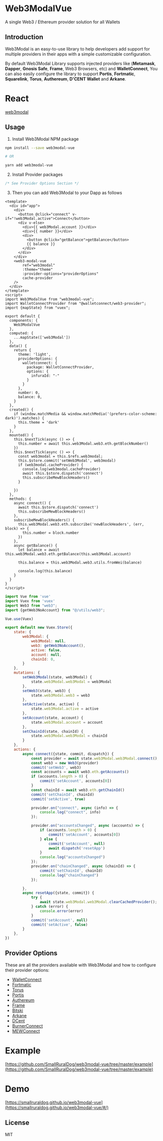 # Web3ModalVue

A single Web3 / Ethereum provider solution for all Wallets

## Introduction

Web3Modal is an easy-to-use library to help developers add support for multiple providers in their apps with a simple customizable configuration.

By default Web3Modal Library supports injected providers like (**Metamask**, **Dapper**, **Gnosis Safe**, **Frame**, Web3 Browsers, etc) and **WalletConnect**, You can also easily configure the library to support **Portis**, **Fortmatic**, **Squarelink**, **Torus**, **Authereum**, **D'CENT Wallet** and **Arkane**.

# React
[web3modal](https://github.com/Web3Modal/web3modal)

## Usage

1. Install Web3Modal NPM package

```bash
npm install --save web3modal-vue

# OR

yarn add web3modal-vue
```

2. Install Provider packages

```js
/* See Provider Options Section */
```

3. Then you can add Web3Modal to your Dapp as follows

```vue
<template>
  <div id="app">
    <div>
      <button @click="connect" v-if="!web3Modal.active">Connect</button>
      <div v-else>
        <div>{{ web3Modal.account }}</div>
        <div>{{ number }}</div>
        <div>
          <button @click="getBalance">getBalance</button>
          {{ balance }}
        </div>
      </div>
    </div>
    <web3-modal-vue
        ref="web3modal"
        :theme="theme"
        :provider-options="providerOptions"
        cache-provider
    />
  </div>
</template>
<script>
import Web3ModalVue from "web3modal-vue";
import WalletConnectProvider from "@walletconnect/web3-provider";
import {mapState} from "vuex";

export default {
  components: {
    Web3ModalVue
  },
  computed: {
    ...mapState(['web3Modal'])
  },
  data() {
    return {
      theme: 'light',
      providerOptions: {
        walletconnect: {
          package: WalletConnectProvider,
          options: {
            infuraId: "-"
          }
        }
      },
      number: 0,
      balance: 0,
    }
  },
  created() {
    if (window.matchMedia && window.matchMedia('(prefers-color-scheme: dark)').matches) {
      this.theme = 'dark'
    }
  },
  mounted() {
    this.$nextTick(async () => {
      this.number = await this.web3Modal.web3.eth.getBlockNumber()
    })
    this.$nextTick(async () => {
      const web3modal = this.$refs.web3modal;
      this.$store.commit('setWeb3Modal', web3modal)
      if (web3modal.cacheProvider) {
        console.log(web3modal.cacheProvider)
        await this.$store.dispatch('connect')
        this.subscribeMewBlockHeaders()
      }

    })
  },
  methods: {
    async connect() {
      await this.$store.dispatch('connect')
      this.subscribeMewBlockHeaders()
    },
    subscribeMewBlockHeaders() {
      this.web3Modal.web3.eth.subscribe('newBlockHeaders', (err, block) => {
        this.number = block.number
      })
    },
    async getBalance() {
      let balance = await this.web3Modal.web3.eth.getBalance(this.web3Modal.account)

      this.balance = this.web3Modal.web3.utils.fromWei(balance)

      console.log(this.balance)
    }
  }
}
</script>
```

```js
import Vue from 'vue'
import Vuex from 'vuex'
import Web3 from "web3";
import {getWeb3NoAccount} from "@/utils/web3";

Vue.use(Vuex)

export default new Vuex.Store({
    state: {
        web3Modal: {
            web3Modal: null,
            web3: getWeb3NoAccount(),
            active: false,
            account: null,
            chainId: 0,
        }
    },
    mutations: {
        setWeb3Modal(state, web3Modal) {
            state.web3Modal.web3Modal = web3Modal
        },
        setWeb3(state, web3) {
            state.web3Modal.web3 = web3
        },
        setActive(state, active) {
            state.web3Modal.active = active
        },
        setAccount(state, account) {
            state.web3Modal.account = account
        },
        setChainId(state, chainId) {
            state.web3Modal.web3Modal = chainId
        }
    },
    actions: {
        async connect({state, commit, dispatch}) {
            const provider = await state.web3Modal.web3Modal.connect();
            const web3 = new Web3(provider)
            commit('setWeb3', web3)
            const accounts = await web3.eth.getAccounts()
            if (accounts.length > 0) {
                commit('setAccount', accounts[0])
            }
            const chainId = await web3.eth.getChainId()
            commit('setChainId', chainId)
            commit('setActive', true)

            provider.on("connect", async (info) => {
                console.log("connect", info)
            });

            provider.on("accountsChanged", async (accounts) => {
                if (accounts.length > 0) {
                    commit('setAccount', accounts[0])
                } else {
                    commit('setAccount', null)
                    await dispatch('resetApp')
                }
                console.log("accountsChanged")
            });
            provider.on("chainChanged", async (chainId) => {
                commit('setChainId', chainId)
                console.log("chainChanged")
            });

        },
        async resetApp({state, commit}) {
            try {
                await state.web3Modal.web3Modal.clearCachedProvider();
            } catch (error) {
                console.error(error)
            }
            commit('setAccount', null)
            commit('setActive', false)
        }
    },
})
```

## Provider Options

These are all the providers available with Web3Modal and how to configure their provider options:

- [WalletConnect](https://github.com/Web3Modal/web3modal/blob/master/docs/providers/walletconnect.md)
- [Fortmatic](https://github.com/Web3Modal/web3modal/blob/master/docs/providers/fortmatic.md)
- [Torus](https://github.com/Web3Modal/web3modal/blob/master/docs/providers/torus.md)
- [Portis](https://github.com/Web3Modal/web3modal/blob/master/docs/providers/portis.md)
- [Authereum](https://github.com/Web3Modal/web3modal/blob/master/docs/providers/authereum.md)
- [Frame](https://github.com/Web3Modal/web3modal/blob/master/docs/providers/frame.md)
- [Bitski](https://github.com/Web3Modal/web3modal/blob/master/docs/providers/bitski.md)
- [Arkane](https://github.com/Web3Modal/web3modal/blob/master/docs/providers/arkane.md)
- [DCent](https://github.com/Web3Modal/web3modal/blob/master/docs/providers/dcent.md)
- [BurnerConnect](https://github.com/Web3Modal/web3modal/blob/master/docs/providers/burnerconnect.md)
- [MEWConnect](https://github.com/Web3Modal/web3modal/blob/master/docs/providers/mewconnect.md)

# Example
[https://github.com/SmallRuralDog/web3modal-vue/tree/master/example](https://github.com/SmallRuralDog/web3modal-vue/tree/master/example)

# Demo
[https://smallruraldog.github.io/web3modal-vue](https://smallruraldog.github.io/web3modal-vue/#/)

## License

MIT